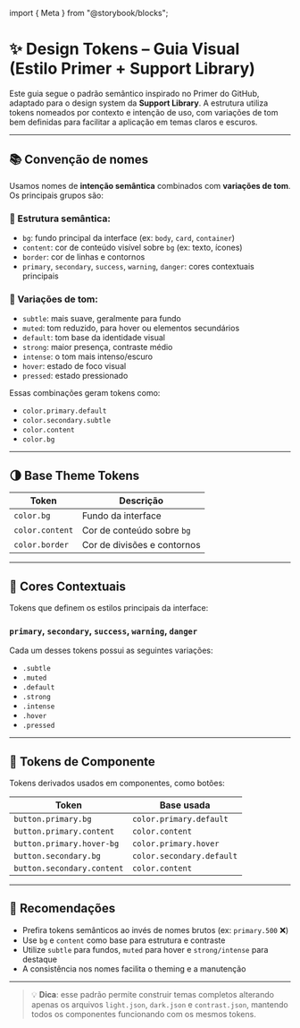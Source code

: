 import { Meta } from "@storybook/blocks";


# ✨ Design Tokens – Guia Visual (Estilo Primer + Support Library)

Este guia segue o padrão semântico inspirado no Primer do GitHub, adaptado para o design system da **Support Library**. A estrutura utiliza tokens nomeados por contexto e intenção de uso, com variações de tom bem definidas para facilitar a aplicação em temas claros e escuros.

---

## 📚 Convenção de nomes

Usamos nomes de **intenção semântica** combinados com **variações de tom**. Os principais grupos são:

### 🧱 Estrutura semântica:

- `bg`: fundo principal da interface (ex: `body`, `card`, `container`)
- `content`: cor de conteúdo visível sobre `bg` (ex: texto, ícones)
- `border`: cor de linhas e contornos
- `primary`, `secondary`, `success`, `warning`, `danger`: cores contextuais principais

### 🌈 Variações de tom:

- `subtle`: mais suave, geralmente para fundo
- `muted`: tom reduzido, para hover ou elementos secundários
- `default`: tom base da identidade visual
- `strong`: maior presença, contraste médio
- `intense`: o tom mais intenso/escuro
- `hover`: estado de foco visual
- `pressed`: estado pressionado

Essas combinações geram tokens como:

- `color.primary.default`
- `color.secondary.subtle`
- `color.content`
- `color.bg`

---

## 🌗 Base Theme Tokens

| Token           | Descrição                                 |
|----------------|---------------------------------------------|
| `color.bg`     | Fundo da interface                         |
| `color.content`| Cor de conteúdo sobre `bg`                |
| `color.border` | Cor de divisões e contornos               |

---

## 🔹 Cores Contextuais

Tokens que definem os estilos principais da interface:

### `primary`, `secondary`, `success`, `warning`, `danger`

Cada um desses tokens possui as seguintes variações:

- `.subtle`
- `.muted`
- `.default`
- `.strong`
- `.intense`
- `.hover`
- `.pressed`

---

## 🧰 Tokens de Componente

Tokens derivados usados em componentes, como botões:

| Token                        | Base usada                        |
|-----------------------------|-----------------------------------|
| `button.primary.bg`         | `color.primary.default`          |
| `button.primary.content`    | `color.content`                  |
| `button.primary.hover-bg`   | `color.primary.hover`            |
| `button.secondary.bg`       | `color.secondary.default`        |
| `button.secondary.content`  | `color.content`                  |

---

## 📘 Recomendações

- Prefira tokens semânticos ao invés de nomes brutos (ex: `primary.500` ❌)
- Use `bg` e `content` como base para estrutura e contraste
- Utilize `subtle` para fundos, `muted` para hover e `strong/intense` para destaque
- A consistência nos nomes facilita o theming e a manutenção

---

> 💡 **Dica**: esse padrão permite construir temas completos alterando apenas os arquivos `light.json`, `dark.json` e `contrast.json`, mantendo todos os componentes funcionando com os mesmos tokens.
